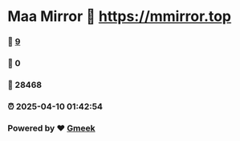 # Maa Mirror :link: https://mmirror.top 
### :page_facing_up: [9](https://mmirror.top/tag.html) 
### :speech_balloon: 0 
### :hibiscus: 28468 
### :alarm_clock: 2025-04-10 01:42:54 
### Powered by :heart: [Gmeek](https://github.com/Meekdai/Gmeek)
